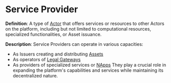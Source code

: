 # Service Provider

**Definition**: A type of [Actor](#actor) that offers services or resources to other Actors on the platform, including but not limited to computational resources, specialized functionalities, or Asset issuance.

**Description**: Service Providers can operate in various capacities:
- As Issuers creating and distributing [Assets](#asset)
- As operators of [Legal Gateways](#legal-gateway)
- As providers of specialized services or [NApps](#napp-natural-language-application)
They play a crucial role in expanding the platform's capabilities and services while maintaining its decentralized nature. 